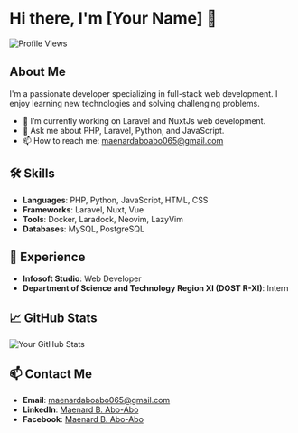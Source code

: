 # Hi there, I'm [Your Name] 👋

![Profile Views](https://komarev.com/ghpvc/?username=maenard&color=blueviolet)

## About Me
I'm a passionate developer specializing in full-stack web development. I enjoy learning new technologies and solving challenging problems.

- 🌱 I’m currently working on Laravel and NuxtJs web development.
- 💬 Ask me about PHP, Laravel, Python, and JavaScript.
- 📫 How to reach me: [maenardaboabo065@gmail.com](mailto:maenardaboabo065@gmail.com)

## 🛠️ Skills
- **Languages**: PHP, Python, JavaScript, HTML, CSS
- **Frameworks**: Laravel, Nuxt, Vue
- **Tools**: Docker, Laradock, Neovim, LazyVim
- **Databases**: MySQL, PostgreSQL

## 💼 Experience
- **Infosoft Studio**: Web Developer
- **Department of Science and Technology Region XI (DOST R-XI)**: Intern

## 📈 GitHub Stats
![Your GitHub Stats](https://github-readme-stats.vercel.app/api?username=maenard&show_icons=true&theme=radical)

## 📫 Contact Me
- **Email**: [maenardaboabo065@gmail.com](mailto:maenardaboabo065@gmail.com)
- **LinkedIn**: [Maenard B. Abo-Abo](https://linkedin.com/in/maenardaboabo)
- **Facebook**: [Maenard B. Abo-Abo](https://facebook.com/maenard.aboabo)
